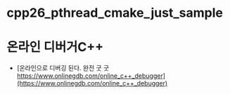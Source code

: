 # cpp26_pthread_cmake_just_sample


# 온라인 디버거C++
- [온라인으로 디버깅 된다. 완전 굿 굿 https://www.onlinegdb.com/online_c++_debugger](https://www.onlinegdb.com/online_c++_debugger)

